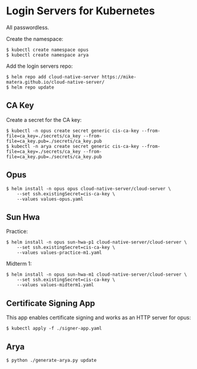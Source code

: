 # Login Servers for Kubernetes 

All passwordless. 

Create the namespace:

```console 
$ kubectl create namespace opus
$ kubectl create namespace arya
```

Add the login servers repo:

```console 
$ helm repo add cloud-native-server https://mike-matera.github.io/cloud-native-server/
$ helm repo update 
```

## CA Key 

Create a secret for the CA key: 

```console 
$ kubectl -n opus create secret generic cis-ca-key --from-file=ca_key=./secrets/ca_key --from-file=ca_key.pub=./secrets/ca_key.pub 
$ kubectl -n arya create secret generic cis-ca-key --from-file=ca_key=./secrets/ca_key --from-file=ca_key.pub=./secrets/ca_key.pub 
```

## Opus 

```console 
$ helm install -n opus opus cloud-native-server/cloud-server \
    --set ssh.existingSecret=cis-ca-key \
    --values values-opus.yaml
```

## Sun Hwa

Practice: 

```console 
$ helm install -n opus sun-hwa-p1 cloud-native-server/cloud-server \
    --set ssh.existingSecret=cis-ca-key \
    --values values-practice-m1.yaml
```

Midterm 1: 

```console 
$ helm install -n opus sun-hwa-m1 cloud-native-server/cloud-server \
    --set ssh.existingSecret=cis-ca-key \
    --values values-midterm1.yaml
```

## Certificate Signing App 

This app enables certificate signing and works as an HTTP server for opus:

```console
$ kubectl apply -f ./signer-app.yaml
``` 

## Arya 

```console 
$ python ./generate-arya.py update
```

